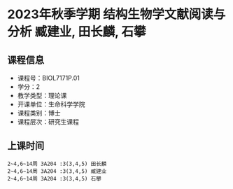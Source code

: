 # 2023年秋季学期 结构生物学文献阅读与分析 臧建业, 田长麟, 石攀






## 课程信息

- 课程号：BIOL7171P.01
- 学分：2
- 教学类型：理论课
- 开课单位：生命科学学院
- 课程类别：博士
- 课程层次：研究生课程

## 上课时间

```
2~4,6~14周 3A204 :3(3,4,5) 田长麟
2~4,6~14周 3A204 :3(3,4,5) 臧建业
2~4,6~14周 3A204 :3(3,4,5) 石攀
```

